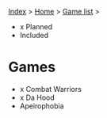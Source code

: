[Index](index) > [Home](home) > [Game list](gamelist) >

- x Planned
- Included

# Games
- x Combat Warriors
- x Da Hood
- Apeirophobia
